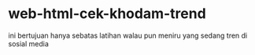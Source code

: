 # web-html-cek-khodam-trend
ini bertujuan hanya sebatas latihan walau pun meniru yang sedang tren di sosial media
